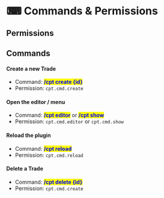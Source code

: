 # ⌨ Commands & Permissions

## Permissions



## Commands

#### Create a new Trade

* Command: <mark style="color:blue;">**/cpt create {id}**</mark>
* Permission: `cpt.cmd.create`

#### Open the editor / menu

* Command: <mark style="color:blue;">**/cpt editor**</mark> or <mark style="color:blue;">**/cpt show**</mark>
* Permission: `cpt.cmd.editor` or `cpt.cmd.show`

#### Reload the plugin

* Command: <mark style="color:blue;">**/cpt reload**</mark>
* Permission: `cpt.cmd.reload`

#### Delete a Trade

* Command: <mark style="color:blue;">**/cpt delete {id}**</mark>
* Permission: `cpt.cmd.create`
